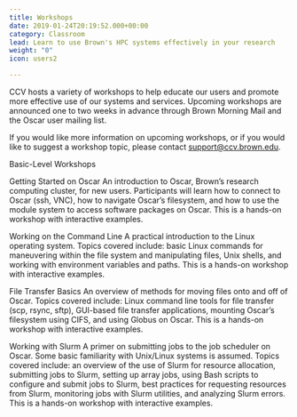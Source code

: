 ```yaml
---
title: Workshops
date: 2019-01-24T20:19:52.000+00:00
category: Classroom
lead: Learn to use Brown's HPC systems effectively in your research
weight: "0"
icon: users2

---
```

CCV hosts a variety of workshops to help educate our users and promote more effective use of our systems and services. Upcoming workshops are announced one to two weeks in advance through Brown Morning Mail and the Oscar user mailing list.

If you would like more information on upcoming workshops, or if you would like to suggest a workshop topic, please contact [support@ccv.brown.edu](mailto:support@ccv.brown.edu).

Basic-Level Workshops

Getting Started on Oscar
An introduction to Oscar, Brown’s research computing cluster, for new users. Participants will learn how  to connect to Oscar (ssh, VNC), how to navigate Oscar’s filesystem, and how to use the module system to access software packages on Oscar. This is a hands-on workshop with interactive examples.

Working on the Command Line
A practical introduction to the Linux operating system. Topics covered include: basic Linux commands for maneuvering within the file system and manipulating files, Unix shells, and working with environment variables and paths. This is a hands-on workshop with interactive examples.

File Transfer Basics
An overview of methods for moving files onto and off of Oscar. Topics covered include: Linux command line tools for file transfer (scp, rsync, sftp), GUI-based file transfer applications, mounting Oscar’s filesystem using CIFS, and using Globus on Oscar. This is a hands-on workshop with interactive examples.

Working with Slurm
A primer on submitting jobs to the job scheduler on Oscar. Some basic familiarity with Unix/Linux systems is assumed. Topics covered include: an overview of the use of Slurm for resource allocation, submitting  jobs to Slurm, setting up array jobs, using Bash scripts to configure and submit jobs to Slurm, best practices for requesting resources from Slurm, monitoring jobs with Slurm utilities, and analyzing Slurm errors. This is a hands-on workshop with interactive examples.